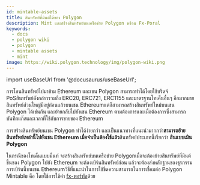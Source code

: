 ```yaml
---
id: mintable-assets
title: สินทรัพย์ที่มินต์ได้ของ Polygon
description: Mint และสร้างสินทรัพย์บนเครือข่าย Polygon พร้อม Fx-Poral
keywords:
  - docs
  - polygon wiki
  - polygon
  - mintable assets
  - mint
image: https://wiki.polygon.technology/img/polygon-wiki.png
---
```


import useBaseUrl from '@docusaurus/useBaseUrl';

การโอนสินทรัพย์ไปมาข้าม Ethereum และเชน Polygon สามารถทำได้โดยใช้บริดจ์ PoSสินทรัพย์ดังกล่าวรวมถึง ERC20, ERC721, ERC1155 และมาตรฐานโทเค็นอื่นๆ อีกมากมายสินทรัพย์ส่วนใหญ่มีอยู่ก่อนแล้วบนเชน Ethereumแต่ก็สามารถสร้างสินทรัพย์ใหม่บนเชน Polygon ได้เช่นกัน และย้ายกลับไปยังเชน Ethereum ตามต้องการและเมื่อต้องการซึ่งสามารถบันทึกแก๊สและเวลาที่ใช้กับการขายของ Ethereum

การสร้างสินทรัพย์บนเชน Polygon ทำได้ง่ายกว่า และเป็นแนวทางที่แนะนำมากกว่า**สามารถย้ายสินทรัพย์เหล่านี้ไปยังเชน Ethereum เมื่อจำเป็นต้องใช้แล้ว**สินทรัพย์ประเภทนี้เรียกว่า **สินแบบเมิน Polygon**

ในกรณีของโทเค็นแบบมิ้นท์ จะสร้างสินทรัพย์บนเครือข่าย Polygonเมื่อจะต้องย้ายสินทรัพย์ที่มินต์ขึ้นของ Polygon ไปยัง Ethereum จะต้องเบิร์นสินทรัพย์ก่อน แล้วจะต้องส่งหลักฐานของธุรกรรมการเบิร์นนี้บนเชน Ethereumวิธีที่แนะนำในการใช้ขีดความสามารถในการเชื่อมต่อ Polygon Mintable คือ โดยใช้การใช้ค่า [fx-พอร์ทัล](/develop/l1-l2-communication/fx-portal.md)ด้วย
